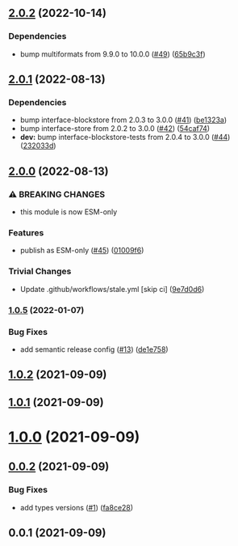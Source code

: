 ## [2.0.2](https://github.com/ipfs/js-blockstore-core/compare/v2.0.1...v2.0.2) (2022-10-14)


### Dependencies

* bump multiformats from 9.9.0 to 10.0.0 ([#49](https://github.com/ipfs/js-blockstore-core/issues/49)) ([65b9c3f](https://github.com/ipfs/js-blockstore-core/commit/65b9c3ffeb0d1db1e13ee31104cf693aece9fc28))

## [2.0.1](https://github.com/ipfs/js-blockstore-core/compare/v2.0.0...v2.0.1) (2022-08-13)


### Dependencies

* bump interface-blockstore from 2.0.3 to 3.0.0 ([#41](https://github.com/ipfs/js-blockstore-core/issues/41)) ([be1323a](https://github.com/ipfs/js-blockstore-core/commit/be1323a7c4f6deb9d19163c3f6d3ecd57296a25c))
* bump interface-store from 2.0.2 to 3.0.0 ([#42](https://github.com/ipfs/js-blockstore-core/issues/42)) ([54caf74](https://github.com/ipfs/js-blockstore-core/commit/54caf748cf4277abb7f82a1eefb91bd48141c307))
* **dev:** bump interface-blockstore-tests from 2.0.4 to 3.0.0 ([#44](https://github.com/ipfs/js-blockstore-core/issues/44)) ([232033d](https://github.com/ipfs/js-blockstore-core/commit/232033db6a8204e2852d4ad29e6d4ff8d1c9a685))

## [2.0.0](https://github.com/ipfs/js-blockstore-core/compare/v1.0.5...v2.0.0) (2022-08-13)


### ⚠ BREAKING CHANGES

* this module is now ESM-only

### Features

* publish as ESM-only ([#45](https://github.com/ipfs/js-blockstore-core/issues/45)) ([01009f6](https://github.com/ipfs/js-blockstore-core/commit/01009f683bbc8b50c202919c448dc0d4cbb86249))


### Trivial Changes

* Update .github/workflows/stale.yml [skip ci] ([9e7d0d6](https://github.com/ipfs/js-blockstore-core/commit/9e7d0d6a2e2900b7739a956c371a3a0dcb623f92))

### [1.0.5](https://github.com/ipfs/js-blockstore-core/compare/v1.0.4...v1.0.5) (2022-01-07)


### Bug Fixes

* add semantic release config ([#13](https://github.com/ipfs/js-blockstore-core/issues/13)) ([de1e758](https://github.com/ipfs/js-blockstore-core/commit/de1e758decc2af2ec5e85e99c9b05d2110ade86f))

## [1.0.2](https://github.com/ipfs/js-blockstore-core/compare/v1.0.1...v1.0.2) (2021-09-09)



## [1.0.1](https://github.com/ipfs/js-blockstore-core/compare/v1.0.0...v1.0.1) (2021-09-09)



# [1.0.0](https://github.com/ipfs/js-blockstore-core/compare/v0.0.2...v1.0.0) (2021-09-09)



## [0.0.2](https://github.com/ipfs/js-blockstore-core/compare/v0.0.1...v0.0.2) (2021-09-09)


### Bug Fixes

* add types versions ([#1](https://github.com/ipfs/js-blockstore-core/issues/1)) ([fa8ce28](https://github.com/ipfs/js-blockstore-core/commit/fa8ce287da9e2528f7581151e6fa3ac86fcd4196))



## 0.0.1 (2021-09-09)
